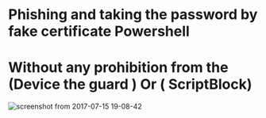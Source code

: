 # Phishing and taking the password by fake certificate Powershell 

# Without any prohibition from the (Device the guard ) Or ( ScriptBlock)

![screenshot from 2017-07-15 19-08-42](https://user-images.githubusercontent.com/25440152/28244961-5c85c704-69c8-11e7-9a90-3b41ec2590b4.png)
